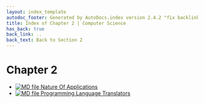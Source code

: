 ```yaml
---
layout: index_template
autodoc_footer: Generated by AutoDocs.index version 2.4.2 "fix backlink text" ⓒ Starwort, 2020
title: Index of Chapter 2 | Computer Science
has_back: true
back_link: ..
back_text: Back to Section 2
---
```


# **Chapter 2**

- [![MD file](https://img.icons8.com/windows/512/03dac6/regular-document.png) Nature Of Applications](./nature_of_applications.html)
- [![MD file](https://img.icons8.com/windows/512/03dac6/regular-document.png) Programming Language Translators](./programming_language_translators.html)
